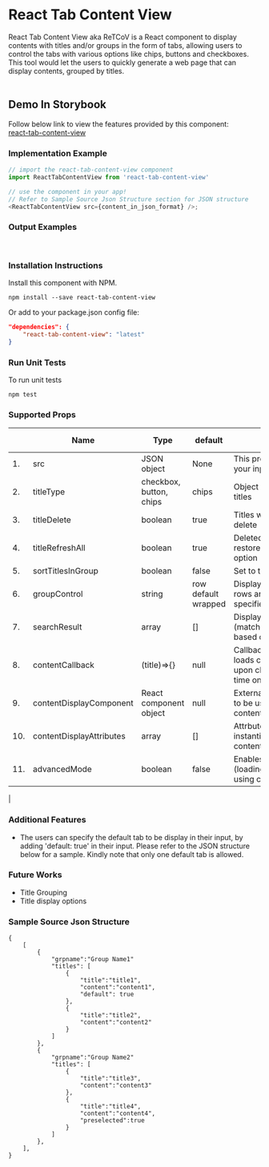 
# React Tab Content View
React Tab Content View aka ReTCoV is a React component to display contents with titles and/or groups in the form of tabs, allowing users to control the tabs with various options like chips, buttons and checkboxes. This tool would let the users to quickly generate a web page that can display contents, grouped by titles.
<br/><br/>

## Demo In Storybook
Follow below link to view the features provided by this component: </br>
[react-tab-content-view](https://tech-troupe.github.io/react-tab-content-view/)

### Implementation Example
```js
// import the react-tab-content-view component
import ReactTabContentView from 'react-tab-content-view'

// use the component in your app!
// Refer to Sample Source Json Structure section for JSON structure
<ReactTabContentView src={content_in_json_format} />;
```

### Output Examples
<br/>

### Installation Instructions

Install this component with NPM.
```shell
npm install --save react-tab-content-view
```
Or add to your package.json config file:
```json
"dependencies": {
    "react-tab-content-view": "latest"
}
```

### Run Unit Tests
To run unit tests
```shell
npm test
```

### Supported Props
||Name|Type|default|Description|Implementation Status|
|-----|----|----|-----|-------|------|
|1.|src|JSON object|None|This property contains your input JSON|Supported|
|2.|titleType| checkbox, button, chips|chips|Object type to display the titles|Only 'chips' is supported| 
|3.|titleDelete|boolean|true|Titles will have option to delete|Supported|
|4.|titleRefreshAll|boolean|true|Deleted titles can be restored with refresh option|Supported|
|5.|sortTitlesInGroup|boolean|false|Set to true to sort titles.|Not Supported|
|6.|groupControl|string|row default wrapped|Display titles in grid with rows and columns specified|Not Supported|
|7.|searchResult|array|[]|Displays search results (matches) as badges based on the object fed| Supported|
|8.|contentCallback|(title)=>{}|null| Callback function that loads content of each title upon click (for the first time only)| Supported|
|9.|contentDisplayComponent|React component object|null|External react component to be used to display the content|Supported|
|10.|contentDisplayAttributes|array| []| Attrbutes to be used to instantiate the contentDisplayComponent| Supported|
|11.|advancedMode|boolean|false|Enables lazy loading (loading content on the go using contentCallback)|Supported|
|

### Additional Features

- The users can specify the default tab to be display in their input, by adding 'default: true' in their input. Please refer to the JSON structure below for a sample. Kindly note that only one default tab is allowed.

### Future Works

- Title Grouping
- Title display options

### Sample Source Json Structure
```
{
    [
        {
            "grpname":"Group Name1"
            "titles": [
                {
                    "title":"title1",
                    "content":"content1",
                    "default": true
                },
                {
                    "title":"title2",
                    "content":"content2"
                }
            ]
        },
        {
            "grpname":"Group Name2"
            "titles": [
                {
                    "title":"title3",
                    "content":"content3"
                },
                {
                    "title":"title4",
                    "content":"content4",
                    "preselected":true
                }
            ]
        },
    ],
}
```
